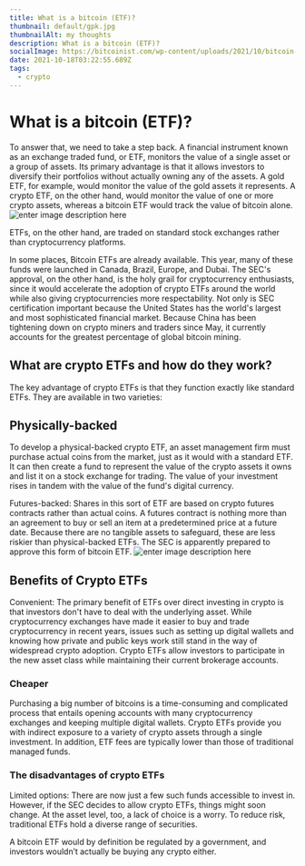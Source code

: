 ```yaml
---
title: What is a bitcoin (ETF)?
thumbnail: default/gpk.jpg
thumbnailAlt: my thoughts
description: What is a bitcoin (ETF)?
socialImage: https://bitcoinist.com/wp-content/uploads/2021/10/bitcoin-etf-sec-iStock-1087330672.jpeg
date: 2021-10-18T03:22:55.689Z
tags:
  - crypto
---
```

# What is a bitcoin (ETF)?

To answer that, we need to take a step back. A financial instrument known as an exchange traded fund, or ETF, monitors the value of a single asset or a group of assets. Its primary advantage is that it allows investors to diversify their portfolios without actually owning any of the assets. A gold ETF, for example, would monitor the value of the gold assets it represents. A crypto ETF, on the other hand, would monitor the value of one or more crypto assets, whereas a bitcoin ETF would track the value of bitcoin alone.
![enter image description here](https://bitcoinist.com/wp-content/uploads/2021/10/bitcoin-etf-sec-iStock-1087330672.jpeg)

ETFs, on the other hand, are traded on standard stock exchanges rather than cryptocurrency platforms.

In some places, Bitcoin ETFs are already available. This year, many of these funds were launched in Canada, Brazil, Europe, and Dubai. The SEC's approval, on the other hand, is the holy grail for cryptocurrency enthusiasts, since it would accelerate the adoption of crypto ETFs around the world while also giving cryptocurrencies more respectability. 
Not only is SEC certification important because the United States has the world's largest and most sophisticated financial market. Because China has been tightening down on crypto miners and traders since May, it currently accounts for the greatest percentage of global bitcoin mining.


## What are crypto ETFs and how do they work?

The key advantage of crypto ETFs is that they function exactly like standard ETFs. They are available in two varieties:

## Physically-backed
To develop a physical-backed crypto ETF, an asset management firm must purchase actual coins from the market, just as it would with a standard ETF. It can then create a fund to represent the value of the crypto assets it owns and list it on a stock exchange for trading. The value of your investment rises in tandem with the value of the fund's digital currency.


Futures-backed: Shares in this sort of ETF are based on crypto futures contracts rather than actual coins. A futures contract is nothing more than an agreement to buy or sell an item at a predetermined price at a future date. Because there are no tangible assets to safeguard, these are less riskier than physical-backed ETFs. The SEC is apparently prepared to approve this form of bitcoin ETF.
![enter image description here](https://images.moneycontrol.com/static-mcnews/2021/06/cryptocurrencies.jpg)

## Benefits of Crypto ETFs

Convenient: The primary benefit of ETFs over direct investing in crypto is that investors don't have to deal with the underlying asset. While cryptocurrency exchanges have made it easier to buy and trade cryptocurrency in recent years, issues such as setting up digital wallets and knowing how private and public keys work still stand in the way of widespread crypto adoption. Crypto ETFs allow investors to participate in the new asset class while maintaining their current brokerage accounts.


### Cheaper
Purchasing a big number of bitcoins is a time-consuming and complicated process that entails opening accounts with many cryptocurrency exchanges and keeping multiple digital wallets. Crypto ETFs provide you with indirect exposure to a variety of crypto assets through a single investment. In addition, ETF fees are typically lower than those of traditional managed funds.

### The disadvantages of crypto ETFs

Limited options: There are now just a few such funds accessible to invest in. However, if the SEC decides to allow crypto ETFs, things might soon change. At the asset level, too, a lack of choice is a worry. To reduce risk, traditional ETFs hold a diverse range of securities.

A bitcoin ETF would by definition be regulated by a government, and investors wouldn’t actually be buying any crypto either.